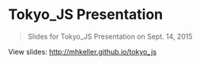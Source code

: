 Tokyo_JS Presentation
=======

> Slides for Tokyo_JS Presentation on Sept. 14, 2015

View slides: <http://mhkeller.github.io/tokyo_js>